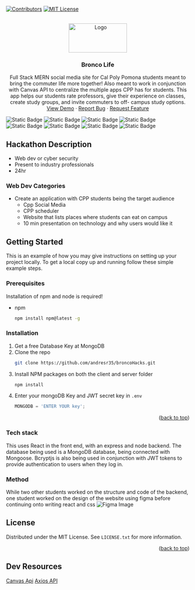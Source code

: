    
[![Contributors][contributors-shield]][contributors-url]
[![MIT License][license-shield]][license-url]
<!-- ![image](https://github.com/Andresr35/broncoHacks/assets/46615885/74b9ba24-f932-415c-9fe3-7acf5f6b2792) -->

<br />
<div align="center">
  <a href="https://github.com/Andresr35/broncoHacks">
    <img src="https://github.com/Andresr35/broncoHacks/assets/46615885/74b9ba24-f932-415c-9fe3-7acf5f6b2792" alt="Logo" width="160" height="80">
    
  </a>

<h3 align="center">Bronco Life</h3>

  <p align="center">
    Full Stack MERN social media site for Cal Poly Pomona students meant to bring the commuter life more together! Also meant to work in conjunction with Canvas API to
     centralize the multiple apps CPP has for students. This app helps our students rate professors, give their experience on classes, create study groups, and invite commuters to off-
    campus study options. 
    <br />
    <a href="https://github.com/Andresr35/broncoHacks">View Demo</a>
    ·
    <a href="https://github.com/Andresr35/broncoHacks/issues">Report Bug</a>
    ·
    <a href="https://github.com/Andresr35/broncoHacks/issues">Request Feature</a>
  </p>
</div>

![Static Badge](https://img.shields.io/badge/react-m?style=for-the-badge&logo=react&labelColor=black&color=%2361DAFB) ![Static Badge](https://img.shields.io/badge/node.js-m?style=for-the-badge&logo=nodedotjs&labelColor=black&color=%23339933) ![Static Badge](https://img.shields.io/badge/mongoDB-m?style=for-the-badge&logo=mongodb&labelColor=black&color=%2347A248) ![Static Badge](https://img.shields.io/badge/mongoose-m?style=for-the-badge&logo=mongoosedotws&labelColor=black&color=%23F04D35) ![Static Badge](https://img.shields.io/badge/express-m?style=for-the-badge&logo=express&labelColor=black&color=black) ![Static Badge](https://img.shields.io/badge/vite-m?style=for-the-badge&logo=vite&labelColor=black&color=%23646CFF) ![Static Badge](https://img.shields.io/badge/vercel-m?style=for-the-badge&logo=vercel&labelColor=black&color=%23000000) ![Static Badge](https://img.shields.io/badge/railway-r?style=for-the-badge&logo=railway&labelColor=black&color=%230B0D0E)

## Hackathon Description

- Web dev or cyber security
- Present to industry professionals
- 24hr

### Web Dev Categories

- Create an application with CPP students being the target audience
  - Cpp Social Media
  - CPP scheduler
  - Website that lists places where students can eat on campus
  - 10 min presentation on technology and why users would like it
    
## Getting Started

This is an example of how you may give instructions on setting up your project locally.
To get a local copy up and running follow these simple example steps.

### Prerequisites

Installation of npm and node is required!
* npm
  ```sh
  npm install npm@latest -g
  ```

### Installation

1. Get a free Database Key at MongoDB
2. Clone the repo
   ```sh
   git clone https://github.com/andresr35/broncoHacks.git
   ```
3. Install NPM packages on both the client and server folder
   ```sh
   npm install
   ```
4. Enter your mongoDB Key and JWT secret key in `.env`
   ```js
   MONGODB = 'ENTER YOUR key';
   ```

<p align="right">(<a href="#readme-top">back to top</a>)</p>


### Tech stack

This uses React in the front end, with an express and node backend. The database being used is a MongoDB database, being connected with Mongoose. Bcryptjs is also being used in conjunction with JWT tokens to provide authentication to users when they log in.

### Method

While two other students worked on the structure and code of the backend, one student worked on the design of the website using figma before continuing onto writing react and css
![Figma Image](https://github.com/Andresr35/broncoHacks/assets/46615885/ebbdfde5-05de-48dd-8831-f98bad387666)

<!-- LICENSE -->
## License

Distributed under the MIT License. See `LICENSE.txt` for more information.

<p align="right">(<a href="#readme-top">back to top</a>)</p>

## Dev Resources

[Canvas Api](https://canvas.instructure.com/doc/api/index.html)
[Axios API](https://axios-http.com/docs/api_intro)

[contributors-shield]: https://img.shields.io/github/contributors/Andresr35/broncoHacks.svg?style=for-the-badge
[contributors-url]: https://github.com/Andresr35/broncoHacks/graphs/contributors
[license-url]: https://github.com/Andresr35/broncoHacks/blob/main/LICENSE
[license-shield]: https://img.shields.io/github/license/Andresr35/broncoHacks.svg?style=for-the-badge
